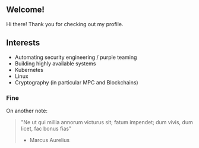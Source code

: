 ## Welcome!

Hi there! Thank you for checking out my profile. 

## Interests

- Automating security engineering / purple teaming
- Building highly available systems
- Kubernetes
- Linux
- Cryptography (in particular MPC and Blockchains)

### Fine

On another note:

> "Ne ut qui millia annorum victurus sit; fatum impendet; dum vivis, dum licet, fac bonus fias"
> - Marcus Aurelius
